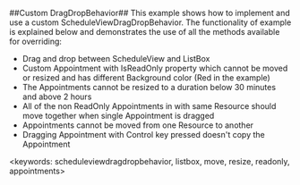 ##Custom DragDropBehavior##
This example shows how to implement and use a custom ScheduleViewDragDropBehavior. The functionality of example is explained below and demonstrates the use of all the methods available for overriding:
-	Drag and drop between ScheduleView and ListBox
-	Custom Appointment with IsReadOnly property which cannot be moved or resized and has different Background color (Red in the example)
-	The Appointments cannot be resized to a duration below 30 minutes and above 2 hours
-	All of the non ReadOnly Appointments in with same Resource should move together when single Appointment is dragged
-	Appointments cannot be moved from one Resource to another
-	Dragging Appointment with Control key pressed doesn't copy the Appointment

<keywords: scheduleviewdragdropbehavior, listbox, move, resize, readonly, appointments>
